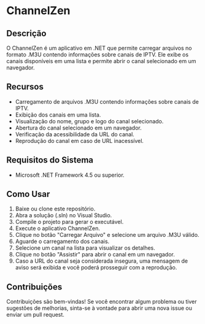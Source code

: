 # ChannelZen

## Descrição
O ChannelZen é um aplicativo em .NET que permite carregar arquivos no formato .M3U contendo informações sobre canais de IPTV. Ele exibe os canais disponíveis em uma lista e permite abrir o canal selecionado em um navegador.

## Recursos
- Carregamento de arquivos .M3U contendo informações sobre canais de IPTV.
- Exibição dos canais em uma lista.
- Visualização do nome, grupo e logo do canal selecionado.
- Abertura do canal selecionado em um navegador.
- Verificação da acessibilidade da URL do canal.
- Reprodução do canal em caso de URL inacessível.

## Requisitos do Sistema
- Microsoft .NET Framework 4.5 ou superior.

## Como Usar
1. Baixe ou clone este repositório.
2. Abra a solução (.sln) no Visual Studio.
3. Compile o projeto para gerar o executável.
4. Execute o aplicativo ChannelZen.
5. Clique no botão "Carregar Arquivo" e selecione um arquivo .M3U válido.
6. Aguarde o carregamento dos canais.
7. Selecione um canal na lista para visualizar os detalhes.
8. Clique no botão "Assistir" para abrir o canal em um navegador.
9. Caso a URL do canal seja considerada insegura, uma mensagem de aviso será exibida e você poderá prosseguir com a reprodução.

## Contribuições
Contribuições são bem-vindas! Se você encontrar algum problema ou tiver sugestões de melhorias, sinta-se à vontade para abrir uma nova issue ou enviar um pull request.

